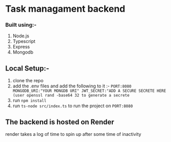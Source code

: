 # Task managament backend

### Built using:-
1. Node.js
2. Typescript
3. Express
4. Mongodb

## Local Setup:-
1. clone the repo
2. add the .env files and add the following to it :-
   `
   PORT:8080
   MONGODB_URI:"YOUR MONGDB URI"
   JWT_SECRET:"ADD A SECURE SECRETE HERE (user openssl rand -base64 32 to generate a secrete
   `
3. run `npm install`
4. run `ts-node src/index.ts` to run the project on `PORT:8080`

## The backend is hosted on Render 
  render takes a log of time to spin up after some time of inactivity
